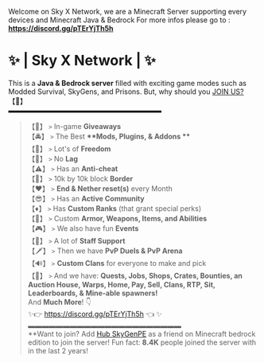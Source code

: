 Welcome on Sky X Network, we are a Minecraft Server supporting every devices and Minecraft Java & Bedrock
For more infos please go to : **https://discord.gg/pTErYjTh5h**  

# ✨ | Sky X Network | ✨  
This is a **Java & Bedrock server** filled with exciting game modes such as Modded Survival, SkyGens, and Prisons. But, why should you [JOIN US?](https://discord.gg/pTErYjTh5h) 【🤔】  
▬▬▬▬▬▬▬▬▬▬▬▬▬▬▬▬▬▬▬▬▬▬  
> 【🎁】 `>` In-game **__Giveaways__**  
> 【🚔】 `>` The Best __**Mods, Plugins, & Addons **__   
> 【🦅】 `>` Lot's of **__Freedom__**  
> 【🚫】 `>` No **__Lag__**  
> 【⚠️】 `>` Has an **__Anti-cheat__**  
> 【🔗】 `>` 10k by 10k block **Border**  
> 【❤️】 `>` **End & Nether reset(s)** every Month  
> 【😎】 `>` Has an **__Active Community__**   
> 【♦️】 `>` Has **__Custom Ranks__** (that grant special perks)   
> 【📣】 `>` Custom **__Armor, Weapons, Items, and Abilities__**   
> 【🎮】 `>` We also have fun **__Events__**   
> 【🚨】 `>` A lot of **__Staff Support__**   
> 【🗡️】 `>` Then we have **__PvP Duels & PvP Arena__**  
> 【🔊】 `>` **__Custom Clans__** for everyone to make and pick  
> 【🗿】 `>` And we have: **__Quests, Jobs,  Shops, Crates, Bounties, an Auction House, Warps, Home, Pay, Sell, Clans, RTP, Sit, Leaderboards, & Mine-able spawners!__**  
And **__Much More__**! 👇  
✨👉 https://discord.gg/pTErYjTh5h 👈 ✨   
▬▬▬▬▬▬▬▬▬▬▬▬▬▬▬▬▬▬▬▬▬▬  
**Want to join? Add [Hub SkyGenPE](https://www.xbox.com/en-US/play/user/Hub%20SkyGenPE) as a friend on Minecraft bedrock edition to join the server! Fun fact: **8.4K** people joined the server with in the last 2 years!  
